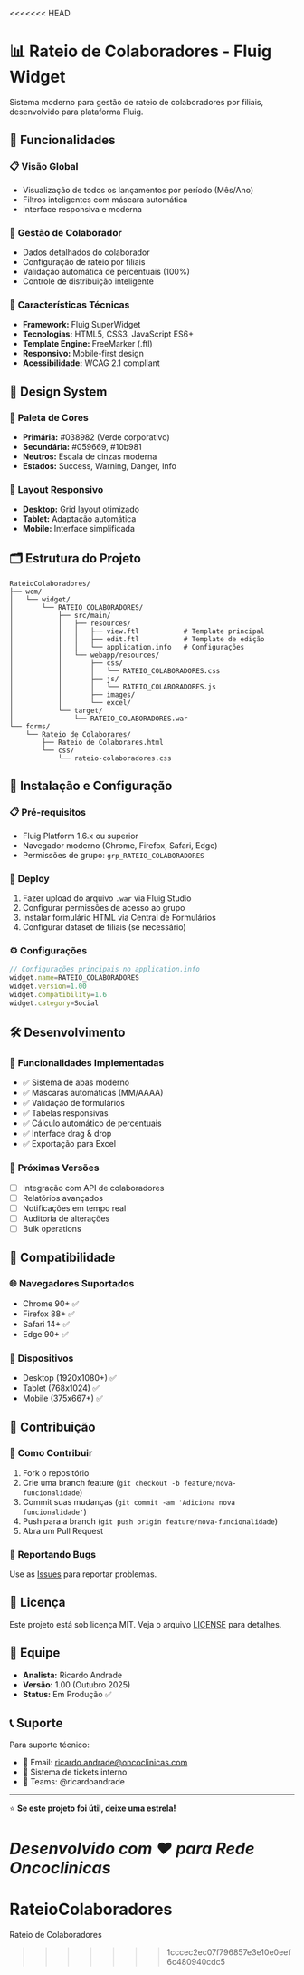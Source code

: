 <<<<<<< HEAD
# 📊 Rateio de Colaboradores - Fluig Widget

Sistema moderno para gestão de rateio de colaboradores por filiais, desenvolvido para plataforma Fluig.

## 🎯 Funcionalidades

### 📋 **Visão Global**
- Visualização de todos os lançamentos por período (Mês/Ano)
- Filtros inteligentes com máscara automática
- Interface responsiva e moderna

### 👤 **Gestão de Colaborador**
- Dados detalhados do colaborador
- Configuração de rateio por filiais
- Validação automática de percentuais (100%)
- Controle de distribuição inteligente

### 💼 **Características Técnicas**
- **Framework:** Fluig SuperWidget
- **Tecnologias:** HTML5, CSS3, JavaScript ES6+
- **Template Engine:** FreeMarker (.ftl)
- **Responsivo:** Mobile-first design
- **Acessibilidade:** WCAG 2.1 compliant

## 🎨 **Design System**

### 🌈 **Paleta de Cores**
- **Primária:** #038982 (Verde corporativo)
- **Secundária:** #059669, #10b981
- **Neutros:** Escala de cinzas moderna
- **Estados:** Success, Warning, Danger, Info

### 📱 **Layout Responsivo**
- **Desktop:** Grid layout otimizado
- **Tablet:** Adaptação automática
- **Mobile:** Interface simplificada

## 🗂️ **Estrutura do Projeto**

```
RateioColaboradores/
├── wcm/
│   └── widget/
│       └── RATEIO_COLABORADORES/
│           ├── src/main/
│           │   ├── resources/
│           │   │   ├── view.ftl           # Template principal
│           │   │   ├── edit.ftl           # Template de edição
│           │   │   └── application.info   # Configurações
│           │   └── webapp/resources/
│           │       ├── css/
│           │       │   └── RATEIO_COLABORADORES.css
│           │       ├── js/
│           │       │   └── RATEIO_COLABORADORES.js
│           │       ├── images/
│           │       └── excel/
│           └── target/
│               └── RATEIO_COLABORADORES.war
└── forms/
    └── Rateio de Colaborares/
        ├── Rateio de Colaborares.html
        └── css/
            └── rateio-colaboradores.css
```

## 🚀 **Instalação e Configuração**

### 📋 **Pré-requisitos**
- Fluig Platform 1.6.x ou superior
- Navegador moderno (Chrome, Firefox, Safari, Edge)
- Permissões de grupo: `grp_RATEIO_COLABORADORES`

### 🔧 **Deploy**
1. Fazer upload do arquivo `.war` via Fluig Studio
2. Configurar permissões de acesso ao grupo
3. Instalar formulário HTML via Central de Formulários
4. Configurar dataset de filiais (se necessário)

### ⚙️ **Configurações**
```javascript
// Configurações principais no application.info
widget.name=RATEIO_COLABORADORES
widget.version=1.00
widget.compatibility=1.6
widget.category=Social
```

## 🛠️ **Desenvolvimento**

### 🎯 **Funcionalidades Implementadas**
- ✅ Sistema de abas moderno
- ✅ Máscaras automáticas (MM/AAAA)
- ✅ Validação de formulários
- ✅ Tabelas responsivas
- ✅ Cálculo automático de percentuais
- ✅ Interface drag & drop
- ✅ Exportação para Excel

### 🔄 **Próximas Versões**
- [ ] Integração com API de colaboradores
- [ ] Relatórios avançados
- [ ] Notificações em tempo real
- [ ] Auditoria de alterações
- [ ] Bulk operations

## 📱 **Compatibilidade**

### 🌐 **Navegadores Suportados**
- Chrome 90+ ✅
- Firefox 88+ ✅
- Safari 14+ ✅
- Edge 90+ ✅

### 📱 **Dispositivos**
- Desktop (1920x1080+) ✅
- Tablet (768x1024) ✅
- Mobile (375x667+) ✅

## 🤝 **Contribuição**

### 📝 **Como Contribuir**
1. Fork o repositório
2. Crie uma branch feature (`git checkout -b feature/nova-funcionalidade`)
3. Commit suas mudanças (`git commit -am 'Adiciona nova funcionalidade'`)
4. Push para a branch (`git push origin feature/nova-funcionalidade`)
5. Abra um Pull Request

### 🐛 **Reportando Bugs**
Use as [Issues](https://github.com/rca0261negocios/RateioColaboradores/issues) para reportar problemas.

## 📄 **Licença**

Este projeto está sob licença MIT. Veja o arquivo [LICENSE](LICENSE) para detalhes.

## 👥 **Equipe**

- **Analista:** Ricardo Andrade
- **Versão:** 1.00 (Outubro 2025)
- **Status:** Em Produção ✅

## 📞 **Suporte**

Para suporte técnico:
- 📧 Email: ricardo.andrade@oncoclinicas.com
- 🎫 Sistema de tickets interno
- 📱 Teams: @ricardoandrade

---

⭐ **Se este projeto foi útil, deixe uma estrela!**

*Desenvolvido com ❤️ para Rede Oncoclinicas*
=======
# RateioColaboradores
Rateio de Colaboradores
>>>>>>> 1cccec2ec07f796857e3e10e0eef6c480940cdc5
